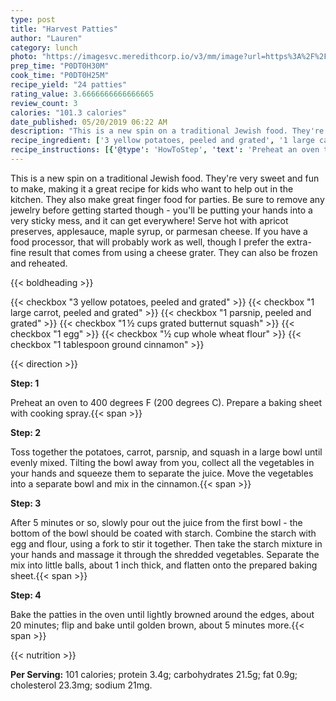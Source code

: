 ```yaml
---
type: post
title: "Harvest Patties"
author: "Lauren"
category: lunch
photo: "https://imagesvc.meredithcorp.io/v3/mm/image?url=https%3A%2F%2Fimages.media-allrecipes.com%2Fuserphotos%2F2743970.jpg"
prep_time: "P0DT0H30M"
cook_time: "P0DT0H25M"
recipe_yield: "24 patties"
rating_value: 3.6666666666666665
review_count: 3
calories: "101.3 calories"
date_published: 05/20/2019 06:22 AM
description: "This is a new spin on a traditional Jewish food. They're very sweet and fun to make, making it a great recipe for kids who want to help out in the kitchen. They also make great finger food for parties. Be sure to remove any jewelry before getting started though - you'll be putting your hands into a very sticky mess, and it can get everywhere! Serve hot with apricot preserves, applesauce, maple syrup, or parmesan cheese. If you have a food processor, that will probably work as well, though I prefer the extra-fine result that comes from using a cheese grater. They can also be frozen and reheated."
recipe_ingredient: ['3 yellow potatoes, peeled and grated', '1 large carrot, peeled and grated', '1 parsnip, peeled and grated', '1\u2009½ cups grated butternut squash', '1 egg', '½ cup whole wheat flour', '1 tablespoon ground cinnamon']
recipe_instructions: [{'@type': 'HowToStep', 'text': 'Preheat an oven to 400 degrees F (200 degrees C). Prepare a baking sheet with cooking spray.\n'}, {'@type': 'HowToStep', 'text': 'Toss together the potatoes, carrot, parsnip, and squash in a large bowl until evenly mixed. Tilting the bowl away from you, collect all the vegetables in your hands and squeeze them to separate the juice. Move the vegetables into a separate bowl and mix in the cinnamon.\n'}, {'@type': 'HowToStep', 'text': 'After 5 minutes or so, slowly pour out the juice from the first bowl - the bottom of the bowl should be coated with starch. Combine the starch with egg and flour, using a fork to stir it together. Then take the starch mixture in your hands and massage it through the shredded vegetables. Separate the mix into little balls, about 1 inch thick, and flatten onto the prepared baking sheet.\n'}, {'@type': 'HowToStep', 'text': 'Bake the patties in the oven until lightly browned around the edges, about 20 minutes; flip and bake until golden brown, about 5 minutes more.\n'}]
---
```


This is a new spin on a traditional Jewish food. They're very sweet and fun to make, making it a great recipe for kids who want to help out in the kitchen. They also make great finger food for parties. Be sure to remove any jewelry before getting started though - you'll be putting your hands into a very sticky mess, and it can get everywhere! Serve hot with apricot preserves, applesauce, maple syrup, or parmesan cheese. If you have a food processor, that will probably work as well, though I prefer the extra-fine result that comes from using a cheese grater. They can also be frozen and reheated. 

{{< boldheading >}}

{{< checkbox "3  yellow potatoes, peeled and grated" >}}
{{< checkbox "1 large carrot, peeled and grated" >}}
{{< checkbox "1  parsnip, peeled and grated" >}}
{{< checkbox "1 ½ cups grated butternut squash" >}}
{{< checkbox "1  egg" >}}
{{< checkbox "½ cup whole wheat flour" >}}
{{< checkbox "1 tablespoon ground cinnamon" >}}


{{< direction >}}

**Step: 1**

Preheat an oven to 400 degrees F (200 degrees C). Prepare a baking sheet with cooking spray.{{< span >}}

**Step: 2**

Toss together the potatoes, carrot, parsnip, and squash in a large bowl until evenly mixed. Tilting the bowl away from you, collect all the vegetables in your hands and squeeze them to separate the juice. Move the vegetables into a separate bowl and mix in the cinnamon.{{< span >}}

**Step: 3**

After 5 minutes or so, slowly pour out the juice from the first bowl - the bottom of the bowl should be coated with starch. Combine the starch with egg and flour, using a fork to stir it together. Then take the starch mixture in your hands and massage it through the shredded vegetables. Separate the mix into little balls, about 1 inch thick, and flatten onto the prepared baking sheet.{{< span >}}

**Step: 4**

Bake the patties in the oven until lightly browned around the edges, about 20 minutes; flip and bake until golden brown, about 5 minutes more.{{< span >}}

{{< nutrition >}}

**Per Serving:** 101 calories; protein 3.4g; carbohydrates 21.5g; fat 0.9g; cholesterol 23.3mg; sodium 21mg.